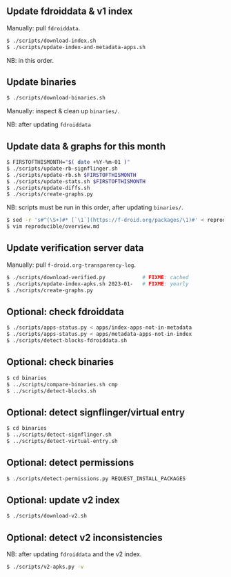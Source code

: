 ## Update fdroiddata & v1 index

Manually: pull `fdroiddata`.

```sh
$ ./scripts/download-index.sh
$ ./scripts/update-index-and-metadata-apps.sh
```

NB: in this order.

## Update binaries

```sh
$ ./scripts/download-binaries.sh
```

Manually: inspect & clean up `binaries/`.

NB: after updating `fdroiddata`

## Update data & graphs for this month

```sh
$ FIRSTOFTHISMONTH="$( date +%Y-%m-01 )"
$ ./scripts/update-rb-signflinger.sh
$ ./scripts/update-rb.sh $FIRSTOFTHISMONTH
$ ./scripts/update-stats.sh $FIRSTOFTHISMONTH
$ ./scripts/update-diffs.sh
$ ./scripts/create-graphs.py
```

NB: scripts must be run in this order, after updating `binaries/`.

```sh
$ sed -r 's#^(\S+)#* [`\1`](https://f-droid.org/packages/\1)#' < reproducible/$FIRSTOFTHISMONTH-bins-adds
$ vim reproducible/overview.md
```

## Update verification server data

Manually: pull `f-droid.org-transparency-log`.

```sh
$ ./scripts/download-verified.py            # FIXME: cached
$ ./scripts/update-index-apks.sh 2023-01-   # FIXME: yearly
$ ./scripts/create-graphs.py
```

## Optional: check fdroiddata

```sh
$ ./scripts/apps-status.py < apps/index-apps-not-in-metadata
$ ./scripts/apps-status.py < apps/metadata-apps-not-in-index
$ ./scripts/detect-blocks-fdroiddata.sh
```

## Optional: check binaries

```sh
$ cd binaries
$ ../scripts/compare-binaries.sh cmp
$ ../scripts/detect-blocks.sh
```

## Optional: detect signflinger/virtual entry

```sh
$ cd binaries
$ ../scripts/detect-signflinger.sh
$ ../scripts/detect-virtual-entry.sh
```

## Optional: detect permissions

```sh
$ ./scripts/detect-permissions.py REQUEST_INSTALL_PACKAGES
```

## Optional: update v2 index

```sh
$ ./scripts/download-v2.sh
```

## Optional: detect v2 inconsistencies

NB: after updating `fdroiddata` and the v2 index.

```sh
$ ./scripts/v2-apks.py -v
```
